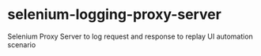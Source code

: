 # selenium-logging-proxy-server
Selenium Proxy Server to log request and response to replay UI automation scenario
